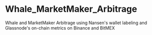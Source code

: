 # Whale_MarketMaker_Arbitrage
Whale and MarketMaker Arbitrage using Nansen's wallet labeling and Glassnode's on-chain metrics on Binance and BitMEX
